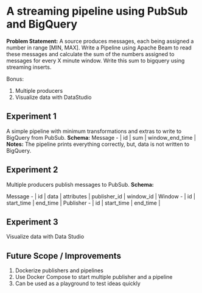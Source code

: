 # A streaming pipeline using PubSub and BigQuery

**Problem Statement:**
A source produces messages, each being assigned a number in range [MIN, MAX]. Write a Pipeline using Apache Beam to read these messages and calculate the sum of the numbers assigned to messages for every X minute window. Write this sum to bigquery using streaming inserts.

Bonus:
1. Multiple producers
2. Visualize data with DataStudio

## Experiment 1
A simple pipeline with minimum transformations and extras to write to BigQuery from PubSub.
**Schema:**
Message - | id | sum | window_end_time |
**Notes:**
The pipeline prints everything correctly, but, data is not written to BigQuery.

## Experiment 2
Multiple producers publish messages to PubSub. 
**Schema:**

Message - | id | data | attributes | publisher_id | window_id |
Window - | id | start_time | end_time | 
Publisher - | id | start_time | end_time |

## Experiment 3
Visualize data with Data Studio

## Future Scope / Improvements
1. Dockerize publishers and pipelines
2. Use Docker Compose to start multiple publisher and a pipeline
3. Can be used as a playground to test ideas quickly
